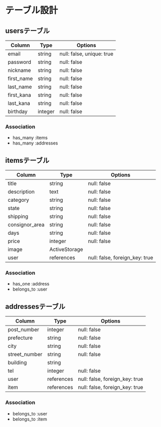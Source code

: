 # テーブル設計

## usersテーブル

| Column     | Type   | Options                   |
| ---------- | ------ | ------------------------- |
| email      | string | null: false, unique: true |
| password   | string | null: false               |
| nickname   | string | null: false               |
| first_name | string | null: false               |
| last_name  | string | null: false               |
| first_kana | string | null: false               |
| last_kana  | string | null: false               |
| birthday   | integer| null: false               |

### Association

- has_many :items
- has_many :addresses

## itemsテーブル

| Column         | Type          | Options                        |
| -------------- | ------------- | ------------------------------ |
| title          | string        | null: false                    |
| description    | text          | null: false                    |
| category       | string        | null: false                    |
| state          | string        | null: false                    |
| shipping       | string        | null: false                    |
| consignor_area | string        | null: false                    |
| days           | string        | null: false                    |
| price          | integer       | null: false                    |
| image          | ActiveStorage |                                |
| user           | references    | null: false, foreign_key: true |

### Association

- has_one    :address
- belongs_to :user

## addressesテーブル

| Column        | Type       | Options                        |
| ------------- | ---------- | ------------------------------ |
| post_number   | integer    | null: false                    |
| prefecture    | string     | null: false                    |
| city          | string     | null: false                    |
| street_number | string     | null: false                    |
| building      | string     |                                |
| tel           | integer    | null: false                    |
| user          | references | null: false, foreign_key: true |
| item          | references | null: false, foreign_key: true |

### Association

- belongs_to :user
- belongs_to :item